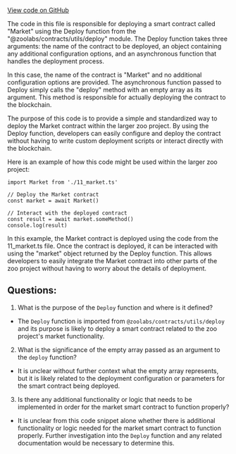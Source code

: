 [View code on GitHub](zoo-labs/zoo/blob/master/contracts/deploy/11_market.ts)

The code in this file is responsible for deploying a smart contract called "Market" using the Deploy function from the "@zoolabs/contracts/utils/deploy" module. The Deploy function takes three arguments: the name of the contract to be deployed, an object containing any additional configuration options, and an asynchronous function that handles the deployment process.

In this case, the name of the contract is "Market" and no additional configuration options are provided. The asynchronous function passed to Deploy simply calls the "deploy" method with an empty array as its argument. This method is responsible for actually deploying the contract to the blockchain.

The purpose of this code is to provide a simple and standardized way to deploy the Market contract within the larger zoo project. By using the Deploy function, developers can easily configure and deploy the contract without having to write custom deployment scripts or interact directly with the blockchain.

Here is an example of how this code might be used within the larger zoo project:

```
import Market from './11_market.ts'

// Deploy the Market contract
const market = await Market()

// Interact with the deployed contract
const result = await market.someMethod()
console.log(result)
```

In this example, the Market contract is deployed using the code from the 11_market.ts file. Once the contract is deployed, it can be interacted with using the "market" object returned by the Deploy function. This allows developers to easily integrate the Market contract into other parts of the zoo project without having to worry about the details of deployment.
## Questions: 
 1. What is the purpose of the `Deploy` function and where is it defined?
- The `Deploy` function is imported from `@zoolabs/contracts/utils/deploy` and its purpose is likely to deploy a smart contract related to the zoo project's market functionality.

2. What is the significance of the empty array passed as an argument to the `deploy` function?
- It is unclear without further context what the empty array represents, but it is likely related to the deployment configuration or parameters for the smart contract being deployed.

3. Is there any additional functionality or logic that needs to be implemented in order for the market smart contract to function properly?
- It is unclear from this code snippet alone whether there is additional functionality or logic needed for the market smart contract to function properly. Further investigation into the `Deploy` function and any related documentation would be necessary to determine this.